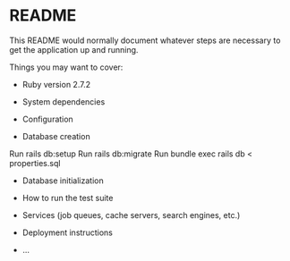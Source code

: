 # README

This README would normally document whatever steps are necessary to get the
application up and running.

Things you may want to cover:

* Ruby version
2.7.2

* System dependencies

* Configuration

* Database creation

Run rails db:setup
Run rails db:migrate
Run bundle exec rails db < properties.sql

* Database initialization

* How to run the test suite

* Services (job queues, cache servers, search engines, etc.)

* Deployment instructions

* ...
